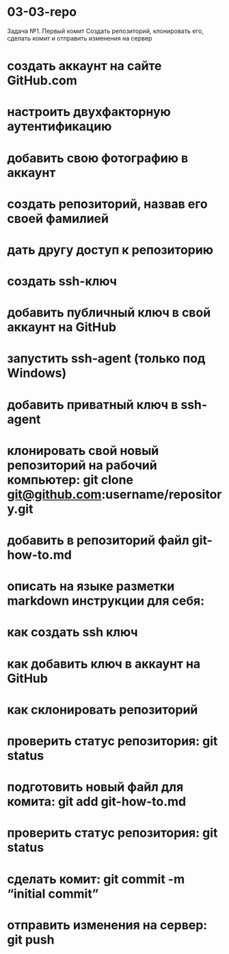 # 03-03-repo

Задача №1. Первый комит
Создать репозиторий, клонировать его, сделать комит и отправить изменения на сервер

# создать аккаунт на сайте GitHub.com
# настроить двухфакторную аутентификацию
# добавить свою фотографию в аккаунт
# создать репозиторий, назвав его своей фамилией
# дать другу доступ к репозиторию

# создать ssh-ключ
# добавить публичный ключ в свой аккаунт на GitHub
# запустить ssh-agent (только под Windows)
# добавить приватный ключ в ssh-agent
# клонировать свой новый репозиторий на рабочий компьютер: git clone git@github.com:username/repository.git

# добавить в репозиторий файл git-how-to.md
# описать на языке разметки markdown инструкции для себя:
#   как создать ssh ключ
#   как добавить ключ в аккаунт на GitHub
#   как склонировать репозиторий
# проверить статус репозитория: git status
# подготовить новый файл для комита: git add git-how-to.md
# проверить статус репозитория: git status
# сделать комит: git commit -m “initial commit”
# отправить изменения на сервер: git push

